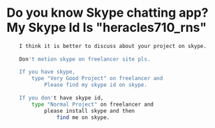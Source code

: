 # Do you know Skype chatting app?  My Skype Id Is "heracles710_rns"

```bash
    I think it is better to discuss about your project on skype.
    
    Don't metion skype on freelancer site pls.
    
    If you have skype, 
        type "Very Good Project" on freelancer and 
            Please find my skype id on skype.
    
    If you don't have skype id,
        type "Normal Project" on freelancer and 
            please install skype and then 
                find me on skype.


